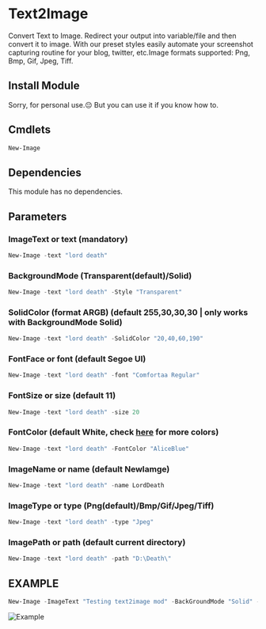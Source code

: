 # Text2Image
Convert Text to Image. Redirect your output into variable/file and then convert it to image. With our preset styles easily automate your screenshot capturing routine for your blog, twitter, etc.Image formats supported: Png, Bmp, Gif, Jpeg, Tiff.

## Install Module
Sorry, for personal use.😔
But you can use it if you know how to.

## Cmdlets
```powershell
New-Image
```

## Dependencies
This module has no dependencies.

## Parameters
### ImageText or text (mandatory)
```powershell
New-Image -text "lord death"
```
### BackgroundMode (Transparent(default)/Solid)
```powershell
New-Image -text "lord death" -Style "Transparent"
```
### SolidColor (format ARGB) (default 255,30,30,30 | only works with BackgroundMode Solid)
```powershell
New-Image -text "lord death" -SolidColor "20,40,60,190"
```
### FontFace or font (default Segoe UI)
```powershell
New-Image -text "lord death" -font "Comfortaa Regular"
```
### FontSize or size (default 11)
```powershell
New-Image -text "lord death" -size 20
```
### FontColor (default White, check [here](https://docs.microsoft.com/en-us/dotnet/api/system.drawing.brushes?view=net-5.0#properties) for more colors)
```powershell
New-Image -text "lord death" -FontColor "AliceBlue"
```
### ImageName or name (default NewIamge)
```powershell
New-Image -text "lord death" -name LordDeath
```
### ImageType or type (Png(default)/Bmp/Gif/Jpeg/Tiff)
```powershell
New-Image -text "lord death" -type "Jpeg"
```
### ImagePath or path (default current directory)
```powershell
New-Image -text "lord death" -path "D:\Death\"
```
## EXAMPLE
```powershell
New-Image -ImageText "Testing text2image mod" -BackGroundMode "Solid" -SolidColor "200, 255, 0, 255" -FontFace "Segoe Script" -FontSize 18 -FontColor "MidnightBlue" -ImageName "LordDeath" -ImageType "png" 
```
![Example](https://github.com/deathcrafter/Text2Image/blob/master/NewImage.png)

